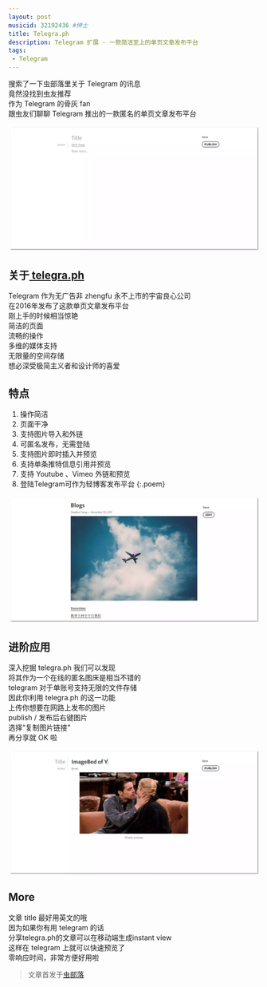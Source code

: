 ```yaml
---
layout: post
musicid: 32192436 #绅士
title: Telegra.ph
description: Telegram 扩展 - 一款简洁至上的单页文章发布平台
tags:
 - Telegram
---
```


搜索了一下虫部落里关于 Telegram 的讯息  
竟然没找到虫友推荐  
作为 Telegram 的骨灰 fan  
跟虫友们聊聊 Telegram 推出的一款匿名的单页文章发布平台  

![](/media/files/WEBP/telegraph1.webp)

<!--more-->

## 关于[ telegra.ph](https://telegra.ph)  
Telegram 作为无广告非 zhengfu 永不上市的宇宙良心公司  
在2016年发布了这款单页文章发布平台  
刚上手的时候相当惊艳   
简洁的页面  
流畅的操作   
多维的媒体支持   
无限量的空间存储  
想必深受极简主义者和设计师的喜爱  

## 特点  

1. 操作简洁
2. 页面干净
3. 支持图片导入和外链
4. 可匿名发布，无需登陆
5. 支持图片即时插入并预览
6. 支持单条推特信息引用并预览
7. 支持 Youtube 、Vimeo 外链和预览
8. 登陆Telegram可作为轻博客发布平台
{:.poem}

![](/media/files/WEBP/tp2.webp)

## 进阶应用  
深入挖掘 telegra.ph 我们可以发现  
将其作为一个在线的匿名图床是相当不错的  
telegram 对于单账号支持无限的文件存储   
因此你利用 telegra.ph 的这一功能  
上传你想要在网路上发布的图片  
publish / 发布后右键图片  
选择“复制图片链接”  
再分享就 OK 啦  

![](/media/files/WEBP/tp3.webp)

## More  
文章 title 最好用英文的哦  
因为如果你有用 telegram 的话  
分享telegra.ph的文章可以在移动端生成instant view  
这样在 telegram 上就可以快速预览了  
零响应时间，非常方便好用啦  

> 文章首发于[虫部落](https://bbs.chongbuluo.com/forum.php?mod=viewthread&tid=4484&fromuid=4208)